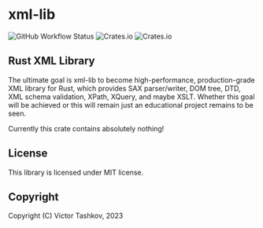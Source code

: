 # xml-lib

![GitHub Workflow Status](https://img.shields.io/github/actions/workflow/status/vtashkov/xml-lib/rust.yml)
![Crates.io](https://img.shields.io/crates/v/xml-lib)
![Crates.io](https://img.shields.io/crates/d/xml-lib)

## Rust XML Library

The ultimate goal is xml-lib to become high-performance, production-grade XML library for Rust, which provides SAX parser/writer, DOM tree, DTD, XML schema validation, XPath, XQuery, and maybe XSLT. Whether this goal will be achieved or this will remain just an educational project remains to be seen.

Currently this crate contains absolutely nothing!

## License 

This library is licensed under MIT license.

## Copyright

Copyright (C) Victor Tashkov, 2023
